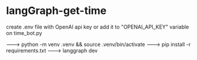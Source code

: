 # langGraph-get-time

create .env file with OpenAI api key or add it to "OPENAI_API_KEY" variable on time_bot.py


--->
python -m venv .venv && source .venv/bin/activate
--->
pip install -r requirements.txt
--->
langgraph dev
